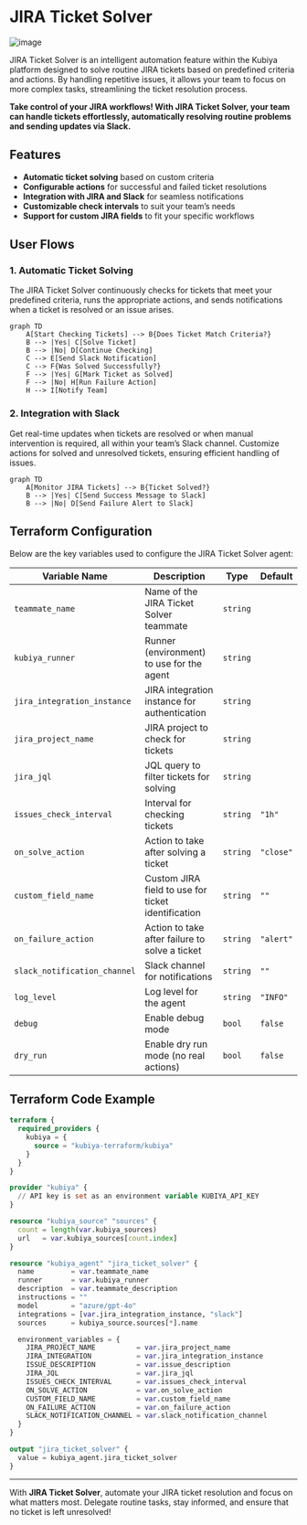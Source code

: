 
# JIRA Ticket Solver

![image](https://github.com/user-attachments/assets/bfdcc2b3-8db4-40b5-af78-e79e5c75d9ae)

JIRA Ticket Solver is an intelligent automation feature within the Kubiya platform designed to solve routine JIRA tickets based on predefined criteria and actions. By handling repetitive issues, it allows your team to focus on more complex tasks, streamlining the ticket resolution process.

**Take control of your JIRA workflows! With JIRA Ticket Solver, your team can handle tickets effortlessly, automatically resolving routine problems and sending updates via Slack.**

## Features

- **Automatic ticket solving** based on custom criteria
- **Configurable actions** for successful and failed ticket resolutions
- **Integration with JIRA and Slack** for seamless notifications
- **Customizable check intervals** to suit your team’s needs
- **Support for custom JIRA fields** to fit your specific workflows

## User Flows

### 1. Automatic Ticket Solving

The JIRA Ticket Solver continuously checks for tickets that meet your predefined criteria, runs the appropriate actions, and sends notifications when a ticket is resolved or an issue arises.

```mermaid
graph TD
    A[Start Checking Tickets] --> B{Does Ticket Match Criteria?}
    B --> |Yes| C[Solve Ticket]
    B --> |No| D[Continue Checking]
    C --> E[Send Slack Notification]
    C --> F{Was Solved Successfully?}
    F --> |Yes| G[Mark Ticket as Solved]
    F --> |No| H[Run Failure Action]
    H --> I[Notify Team]
```

### 2. Integration with Slack

Get real-time updates when tickets are resolved or when manual intervention is required, all within your team’s Slack channel. Customize actions for solved and unresolved tickets, ensuring efficient handling of issues.

```mermaid
graph TD
    A[Monitor JIRA Tickets] --> B{Ticket Solved?}
    B --> |Yes| C[Send Success Message to Slack]
    B --> |No| D[Send Failure Alert to Slack]
```

## Terraform Configuration

Below are the key variables used to configure the JIRA Ticket Solver agent:

| Variable Name                 | Description                                       | Type         | Default    |
|--------------------------------|---------------------------------------------------|--------------|------------|
| `teammate_name`                | Name of the JIRA Ticket Solver teammate           | `string`     |            |
| `kubiya_runner`                | Runner (environment) to use for the agent         | `string`     |            |
| `jira_integration_instance`    | JIRA integration instance for authentication      | `string`     |            |
| `jira_project_name`            | JIRA project to check for tickets                 | `string`     |            |
| `jira_jql`                     | JQL query to filter tickets for solving           | `string`     |            |
| `issues_check_interval`        | Interval for checking tickets                     | `string`     | `"1h"`     |
| `on_solve_action`              | Action to take after solving a ticket             | `string`     | `"close"`  |
| `custom_field_name`            | Custom JIRA field to use for ticket identification| `string`     | `""`       |
| `on_failure_action`            | Action to take after failure to solve a ticket    | `string`     | `"alert"`  |
| `slack_notification_channel`   | Slack channel for notifications                   | `string`     | `""`       |
| `log_level`                    | Log level for the agent                           | `string`     | `"INFO"`   |
| `debug`                        | Enable debug mode                                | `bool`       | `false`    |
| `dry_run`                      | Enable dry run mode (no real actions)             | `bool`       | `false`    |

## Terraform Code Example

```terraform
terraform {
  required_providers {
    kubiya = {
      source = "kubiya-terraform/kubiya"
    }
  }
}

provider "kubiya" {
  // API key is set as an environment variable KUBIYA_API_KEY
}

resource "kubiya_source" "sources" {
  count = length(var.kubiya_sources)
  url   = var.kubiya_sources[count.index]
}

resource "kubiya_agent" "jira_ticket_solver" {
  name         = var.teammate_name
  runner       = var.kubiya_runner
  description  = var.teammate_description
  instructions = ""
  model        = "azure/gpt-4o"
  integrations = [var.jira_integration_instance, "slack"]
  sources      = kubiya_source.sources[*].name

  environment_variables = {
    JIRA_PROJECT_NAME          = var.jira_project_name
    JIRA_INTEGRATION           = var.jira_integration_instance
    ISSUE_DESCRIPTION          = var.issue_description
    JIRA_JQL                   = var.jira_jql
    ISSUES_CHECK_INTERVAL      = var.issues_check_interval
    ON_SOLVE_ACTION            = var.on_solve_action
    CUSTOM_FIELD_NAME          = var.custom_field_name
    ON_FAILURE_ACTION          = var.on_failure_action
    SLACK_NOTIFICATION_CHANNEL = var.slack_notification_channel
  }
}

output "jira_ticket_solver" {
  value = kubiya_agent.jira_ticket_solver
}
```

---

With **JIRA Ticket Solver**, automate your JIRA ticket resolution and focus on what matters most. Delegate routine tasks, stay informed, and ensure that no ticket is left unresolved!
